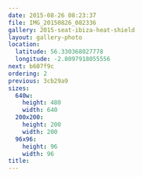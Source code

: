 ```yaml
---
date: 2015-08-26 08:23:37
file: IMG_20150826_082336
gallery: 2015-seat-ibiza-heat-shield
layout: gallery-photo
location:
  latitude: 56.330368027778
  longitude: -2.8097918055556
next: b607f9c
ordering: 2
previous: 3cb29a9
sizes:
  640w:
    height: 480
    width: 640
  200x200:
    height: 200
    width: 200
  96x96:
    height: 96
    width: 96
title: 
---
```

